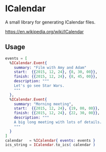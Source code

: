 # ICalendar

A small library for generating ICalendar files.

https://en.wikipedia.org/wiki/ICalendar

## Usage

```elixir
events = [
  %ICalendar.Event{
    summary: "Film with Amy and Adam"
    start:  {{2015, 12, 24}, {8, 30, 00}},
    finish: {{2015, 12, 24}, {8, 45, 00}},
    description: """
    Let's go see Star Wars.
    """
  },
  %ICalendar.Event{
    summary: "Morning meeting",
    start:  {{2015, 12, 24}, {19, 00, 00}},
    finish: {{2015, 12, 24}, {22, 30, 00}},
    description: """
    A big long meeting with lots of details.
    """
  }
]
calendar   = %ICalendar{ events: events }
ics_string = ICalendar.to_ics( calendar )
```
